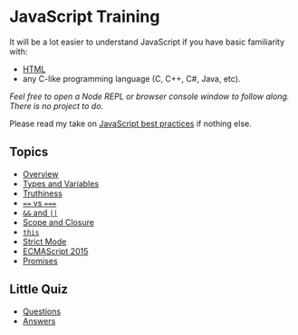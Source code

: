 # JavaScript Training

It will be a lot easier to understand JavaScript if you have basic familiarity with:
- [HTML](https://developer.mozilla.org/en-US/docs/Learn/HTML)
- any C-like programming language (C, C++, C#, Java, etc).

*Feel free to open a Node REPL or browser console window to follow along. There is no project to do.*

Please read my take on [JavaScript best practices](topics/best-practices.md) if nothing else.

## Topics
- [Overview](topics/overview.md)
- [Types and Variables](topics/types.md)
- [Truthiness](topics/truthiness.md)
- [`==` vs `===`](topics/equals-equals.md)
- [`&&` and `||`](topics/and-or.md)
- [Scope and Closure](topics/scope.md)
- [`this`](topics/this.md)
- [Strict Mode](topics/strict-mode.md)
- [ECMAScript 2015](topics/es6.md)
- [Promises](topics/promises.md)

## Little Quiz
- [Questions](questions.md)
- [Answers](answers.md)
